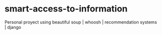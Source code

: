 
# smart-access-to-information

Personal proyect using 
beautiful soup | whoosh | recommendation systems | django

